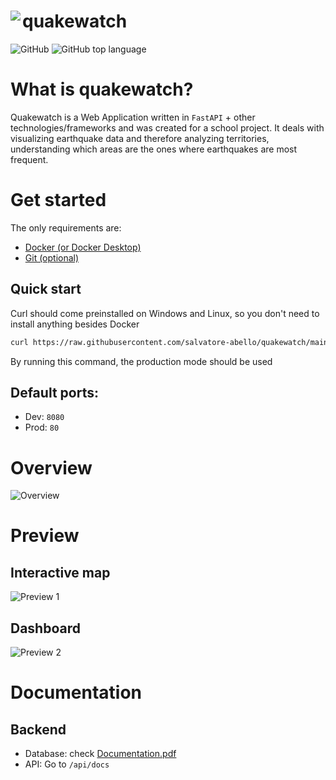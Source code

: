 
<h1><img align="left" src="https://github.com/salvatore-abello/quakewatch/assets/107145304/ca6ab96b-a471-49c0-94d5-adad344da3ac">quakewatch</h1>

<img alt="GitHub" src="https://img.shields.io/github/license/salvatore-abello/quakewatch?style=flat"> <img alt="GitHub top language" src="https://img.shields.io/github/languages/top/salvatore-abello/quakewatch?style=flat-square&color=a955e6">


# What is quakewatch?

Quakewatch is a Web Application written in `FastAPI` + other technologies/frameworks and was created for a school project. It deals with visualizing earthquake data and therefore analyzing territories, understanding which areas are the ones where earthquakes are most frequent.

# Get started
The only requirements are:
 - [Docker (or Docker Desktop)](https://docs.docker.com/engine/install/)
 - [Git (optional)](https://git-scm.com/book/en/v2/Getting-Started-Installing-Git)

## Quick start
Curl should come preinstalled on Windows and Linux, so you don't need to install anything besides Docker
```bash
curl https://raw.githubusercontent.com/salvatore-abello/quakewatch/main/run.sh | bash
```

By running this command, the production mode should be used
## Default ports:
 - Dev: `8080`
 - Prod: `80`

# Overview

![Overview](https://github.com/salvatore-abello/quakewatch/assets/107145304/5bbb407e-ad5b-41b4-b463-abcd40b28870)

# Preview
## Interactive map
![Preview 1](https://github.com/salvatore-abello/quakewatch/assets/107145304/eaef8300-3216-4354-997e-292ec780d8b7)

## Dashboard
![Preview 2](https://github.com/salvatore-abello/quakewatch/assets/107145304/7b3c57a7-27d6-476c-bff6-5290ebd66eb7)

# Documentation

## Backend
 - Database: check [Documentation.pdf](DB.pdf)
 - API: Go to `/api/docs`
